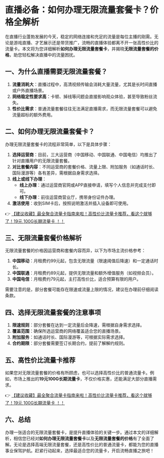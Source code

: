 # 直播必备：如何办理无限流量套餐卡？价格全解析

在直播行业蓬勃发展的今天，稳定的网络连接和充足的流量是每位主播的刚需。无论是游戏直播、才艺展示还是带货推广，流畅的直播体验都离不开一张高性价比的流量卡。本文将为您详细解析**如何办理无限流量套餐卡**，并揭晓**无限流量套餐的价格**，助您轻松解决直播中的流量困扰。

## 一、为什么直播需要无限流量套餐？

1. **流量消耗大**：直播过程中，高清视频传输会消耗大量流量，尤其是长时间直播或户外直播场景。
2. **网络稳定性要求高**：卡顿、掉线等问题会直接影响观众体验，甚至导致粉丝流失。
3. **性价比需求**：普通流量套餐往往无法满足直播需求，而无限流量套餐可以避免流量超标的额外费用。

## 二、如何办理无限流量套餐卡？

办理无限流量套餐卡的流程非常简单，以下是具体步骤：

1. **选择运营商**：目前，三大运营商（中国移动、中国联通、中国电信）均推出了针对直播用户的无限流量套餐。
2. **对比套餐内容**：不同运营商的套餐价格、流量上限、附加服务（如通话时长、国际漫游等）各有差异，需根据自身需求选择。
3. **线上或线下办理**：
   - **线上办理**：通过运营商官网或APP直接申请，填写个人信息并完成支付即可。
   - **线下办理**：前往运营商营业厅，携带身份证件办理。
4. **激活使用**：收到SIM卡后，按照说明激活并插入设备即可使用。

👉 [【建议收藏】最全聚合流量卡指南来啦！高性价比流量卡推荐，看这个就够了！19元 100G长期流量卡 ！！](https://bit.ly/Liuliangka)

## 三、无限流量套餐价格解析

无限流量套餐的价格因运营商和套餐内容而异，以下为市场主流价格参考：

1. **中国移动**：月租费约99元起，包含无限流量（限速阈值后降速）和一定通话时长。
2. **中国联通**：月租费约89元起，提供无限流量和额外增值服务（如视频会员）。
3. **中国电信**：月租费约79元起，主打高性价比，适合预算有限的用户。

需要注意的是，部分套餐可能存在限速或流量上限的情况，建议在办理前仔细阅读条款。

## 四、选择无限流量套餐的注意事项

1. **限速规则**：部分套餐在达到一定流量后会降速，需根据自身需求选择。
2. **覆盖范围**：确保所选运营商的网络覆盖适合您的直播场景。
3. **附加服务**：如通话时长、国际漫游等，可根据实际需求选择。
4. **合约期限**：部分套餐需要签订长期合约，提前了解解约规则。

## 五、高性价比流量卡推荐

如果您对无限流量套餐的价格有所顾虑，也可以选择高性价比的普通流量卡。例如，市场上推出的**19元100G长期流量卡**，不仅价格实惠，还能满足大部分直播需求。

👉 [【建议收藏】最全聚合流量卡指南来啦！高性价比流量卡推荐，看这个就够了！19元 100G长期流量卡 ！！](https://bit.ly/Liuliangka)

## 六、总结

办理一张适合的无限流量套餐卡，是提升直播体验的关键一步。通过本文的详细解析，相信您已经对**如何办理无限流量套餐卡**以及**无限流量套餐的价格**有了全面了解。无论是选择高端无限流量套餐，还是高性价比的普通流量卡，都能为您的直播事业保驾护航。赶紧行动起来，选择最适合您的流量卡，开启流畅直播之旅吧！